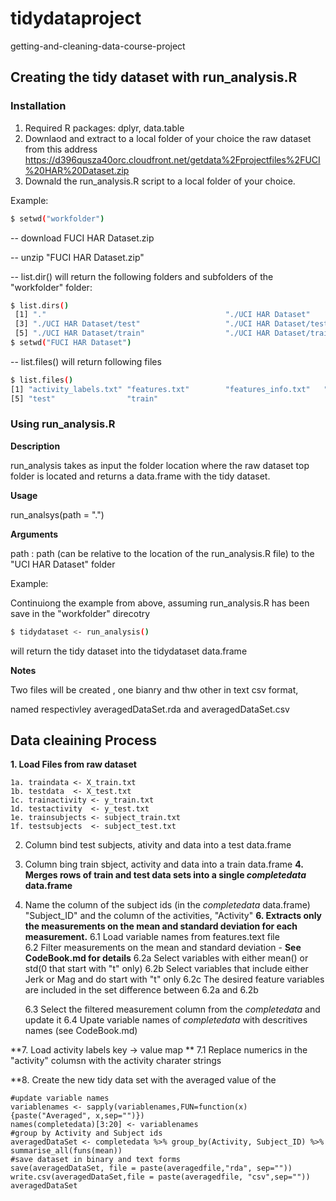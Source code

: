 # tidydataproject
getting-and-cleaning-data-course-project

## Creating the tidy dataset with run_analysis.R
### Installation
 1. Required R packages: dplyr, data.table
 2. Downlaod and extract to a local folder of your choice the raw dataset from this address
    https://d396qusza40orc.cloudfront.net/getdata%2Fprojectfiles%2FUCI%20HAR%20Dataset.zip
 3. Downald the run_analysis.R script to a local folder of your choice.
 
Example:
```sh
$ setwd("workfolder")
```
  -- download FUCI HAR Dataset.zip
  
  -- unzip "FUCI HAR Dataset.zip"
  
  -- list.dir() will return the following folders and subfolders of the "workfolder" folder:
  
```sh
$ list.dirs()
 [1] "."                                        "./UCI HAR Dataset"                       
 [3] "./UCI HAR Dataset/test"                   "./UCI HAR Dataset/test/Inertial Signals" 
 [5] "./UCI HAR Dataset/train"                  "./UCI HAR Dataset/train/Inertial Signals"
$ setwd("FUCI HAR Dataset")
```
   -- list.files() will return following files 
```sh
$ list.files()
[1] "activity_labels.txt" "features.txt"        "features_info.txt"   "README.txt"         
[5] "test"                "train"                                                          
```

### Using run_analysis.R
**Description** 

run_analysis takes as input the folder location where the raw dataset top folder is located and 
returns a data.frame with the tidy dataset. 

**Usage**

run_analsys(path = ".")

**Arguments**

path  : path (can be relative to the location of the run_analysis.R file) to the "UCI HAR Dataset" folder

Example: 

Continuiong the example from above, assuming run_analysis.R has been save in the "workfolder" direcotry
```sh
$ tidydataset <- run_analysis()
```
will return the tidy dataset into the tidydataset data.frame

**Notes**

Two files will be created , one bianry and thw other in text csv format, 

named respectivley averagedDataSet.rda and averagedDataSet.csv

## Data cleaining Process

 **1. Load Files from raw dataset**
 
    1a. traindata <- X_train.txt
    1b. testdata  <- X_test.txt 
    1c. trainactivity <- y_train.txt
    1d. testactivity  <- y_test.txt
    1e. trainsubjects <- subject_train.txt
    1f. testsubjects  <- subject_test.txt
 2. Column bind test subjects, ativity and data into a test data.frame
 3. Column bing train sbject, activity and data into a train data.frame
 **4. Merges rows of train and test data sets into a single _completedata_ data.frame**
 5. Name the column of the subject ids (in the _completedata_ data.frame) "Subject_ID" and the column of the activities, "Activity"
 **6. Extracts only the measurements on the mean and standard deviation for each measurement.**
    6.1 Load variable names from features.text file  
    6.2 Filter measurements on the mean and standard deviation - **See CodeBook.md for details**
      6.2a Select variables with either mean() or std(0 that start with "t" only)
      6.2b Select variables that include either Jerk or Mag and do start with "t" only
      6.2c The desired feature variables are included in the set difference between 6.2a and 6.2b
    
    6.3 Select the filtered measurement column from the _completedata_ and update it
    6.4 Upate variable names of _completedata_ with descritives names (see CodeBook.md)

 **7. Load activity labels key -> value map **
    7.1 Replace numerics in the "activity" columsn with the activity charater strings
    
 **8. Create the new tidy data set with the averaged value of the
    
    #update variable names
    variablenames <- sapply(variablenames,FUN=function(x){paste("Averaged", x,sep="")})
    names(completedata)[3:20] <- variablenames
    #group by Activity and Subject ids
    averagedDataSet <- completedata %>% group_by(Activity, Subject_ID) %>% summarise_all(funs(mean))
    #save dataset in binary and text forms
    save(averagedDataSet, file = paste(averagedfile,"rda", sep=""))
    write.csv(averagedDataSet,file = paste(averagedfile, "csv",sep=""))
    averagedDataSet
